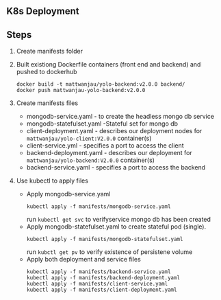 ## K8s Deployment
  ## Steps
  1. Create manifests folder
  2. Built existiong Dockerfile containers (front end and backend) and pushed to dockerhub
      
      ```
      docker build -t mattwanjau/yolo-backend:v2.0.0 backend/
      docker push mattwanjau-yolo-backend:v2.0.0
      ```
  2. Create manifests files

      * mongodb-service.yaml - to create the headless mongo db service
      * mongodb-statefulset.yaml -Stateful set for mongo db
      * client-deployment.yaml - describes  our deployment nodes for `mattwanjau/yolo-client:V2.0.0` container(s)
      * client-service.yml - specifies a port to access the client
      * backend-deployment.yaml - describes  our deployment for `mattwanjau/yolo-backend:V2.0.0` container(s)
      * backend-service.yaml - specifies a port to access the backend

  3. Use kubectl to apply files 
     * Apply mongodb-service.yaml
        ```
        kubectl apply -f manifests/mongodb-service.yaml
        ```
        run `kubectl get svc` to verifyservice mongo db has been created
     * Apply mongodb-statefulset.yaml to create stateful pod (single).
        ```
        kubectl apply -f manifests/mongodb-statefulset.yaml
        ```
       run   `kubctl get pv` to verify existence of persistene volume
     *  Apply  both deployment and service files
        ```
        kubectl apply -f manifests/backend-service.yaml 
        kubectl apply -f manifests/backend-deployment.yaml
        kubectl apply -f manifests/client-service.yaml 
        kubectl apply -f manifests/client-deployment.yaml
        ```

       
      
